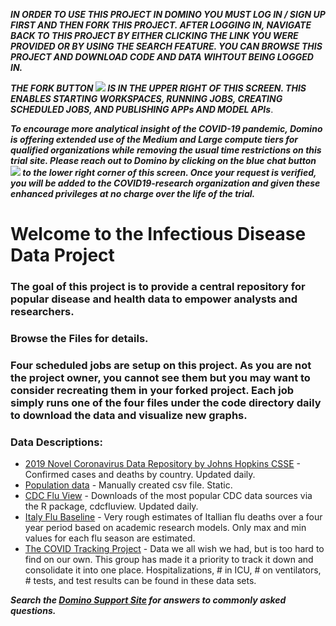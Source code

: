 ***IN ORDER TO USE THIS PROJECT IN DOMINO YOU MUST LOG IN / SIGN UP FIRST AND THEN FORK THIS PROJECT. AFTER LOGGING IN, NAVIGATE BACK TO THIS PROJECT BY EITHER CLICKING THE LINK YOU WERE PROVIDED OR BY USING THE SEARCH FEATURE. YOU CAN BROWSE THIS PROJECT AND DOWNLOAD CODE AND DATA WIHTOUT BEING LOGGED IN.***

***THE FORK BUTTON ![](https://try.dominodatalab.com/u/joshpoduska/infectious-disease-data/raw/09475159eb92b6f56d5105deb84141ea8785ee6b/scratch/fork.png?inline=true) IS IN THE UPPER RIGHT OF THIS SCREEN. THIS ENABLES STARTING WORKSPACES, RUNNING JOBS, CREATING SCHEDULED JOBS, AND PUBLISHING APPs AND MODEL APIs***.

***To encourage more analytical insight of the COVID-19 pandemic, Domino is offering extended use of the Medium and Large compute 
tiers for qualified organizations while removing the usual time restrictions on this trial site. Please reach out to Domino by 
clicking on the blue chat button ![](https://try.dominodatalab.com/u/joshpoduska/infectious-disease-data/raw/09475159eb92b6f56d5105deb84141ea8785ee6b/scratch/chat.png?inline=true) to the lower right corner of this screen. Once your request is verified, you will be added to 
the COVID19-research organization and given these enhanced privileges at no charge over the life of the trial.***

# Welcome to the Infectious Disease Data Project

### The goal of this project is to provide a central repository for popular disease and health data to empower analysts and researchers.

### Browse the Files for details.

### Four scheduled jobs are setup on this project. As you are not the project owner, you cannot see them but you may want to consider recreating them in your forked project. Each job simply runs one of the four files under the code directory daily to download the data and visualize new graphs.

### Data Descriptions:

- [2019 Novel Coronavirus Data Repository by Johns Hopkins CSSE](https://github.com/CSSEGISandData/COVID-19) - Confirmed cases and 
deaths by country. Updated daily.
- [Population data](https://www.worldometers.info/world-population/population-by-country/) - Manually created csv file. Static.
- [CDC Flu View](https://cran.r-project.org/web/packages/cdcfluview/index.html) - Downloads of the most popular CDC data 
sources via the R package, cdcfluview. Updated daily.
- [Italy Flu Baseline](https://www.sciencedirect.com/science/article/pii/S1201971219303285#tbl0015) - Very rough estimates
of Itallian flu deaths over a four year period based on academic research models. Only max and min values for each flu
season are estimated.
- [The COVID Tracking Project](https://covidtracking.com/) - Data we all wish we had, but is too hard to find on our own. This 
group has made it a priority to track it down and consolidate it into one place. Hospitalizations, # in ICU, # on ventilators, # 
tests, and test results can be found in these data sets.


***Search the [Domino Support Site](https://docs.dominodatalab.com/en/4.0/) for answers to commonly asked questions.***
